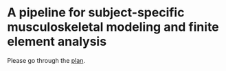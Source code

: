 # A pipeline for subject-specific musculoskeletal modeling and finite element analysis

Please go through the [plan](./docs/meetings/plan.md).

